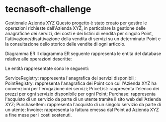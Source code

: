 # tecnasoft-challenge
Gestionale Azienda XYZ
Questo progetto è stato creato per gestire le operazioni richieste dall'Azienda XYZ, in particolare la gestione delle anagrafiche dei servizi, dei costi e dei listini di vendita per singolo Point, l'attivazione/disattivazione della vendita di servizi su un determinato Point e la consultazione dello storico delle vendite di ogni articolo.

Diagramma ER
Il diagramma ER seguente rappresenta le entità del database relative alle operazioni descritte:

Le entità rappresentate sono le seguenti:

ServiceRegistry: rappresenta l'anagrafica dei servizi disponibili;
PointRegistry: rappresenta l'anagrafica dei Point con cui l'Azienda XYZ ha convenzioni per l'erogazione dei servizi;
PriceList: rappresenta l'elenco dei prezzi per ogni servizio disponibile per ogni Point;
Purchase: rappresenta l'acquisto di un servizio da parte di un utente tramite il sito web dell'Azienda XYZ;
PurchaseItem: rappresenta l'acquisto di un singolo servizio da parte di un utente;
Invoice: rappresenta la fattura emessa dal Point ad Azienda XYZ a fine mese per i costi sostenuti.
